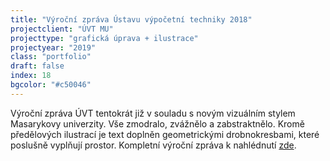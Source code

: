 ```yaml
---
title: "Výroční zpráva Ústavu výpočetní techniky 2018"
projectclient: "ÚVT MU"
projecttype: "grafická úprava + ilustrace"
projectyear: "2019"
class: "portfolio"
draft: false
index: 18
bgcolor: "#c50046"
---
```



Výroční zpráva ÚVT tentokrát již v souladu s novým vizuálním stylem Masarykovy univerzity. Vše zmodralo, zvážnělo a zabstraktnělo. Kromě předělových ilustrací je text doplněn geometrickými drobnokresbami, které poslušně vyplňují prostor. Kompletní výroční zpráva k nahlédnutí [zde](https://www.ics.muni.cz/media/3210958/uvt_vyrocni_zprava_2018.pdf).